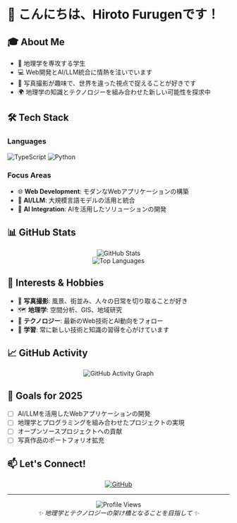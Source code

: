 # 👋 こんにちは、Hiroto Furugenです！

## 🎓 About Me

- 📍 地理学を専攻する学生
- 💻 Web開発とAI/LLM統合に情熱を注いでいます
- 📸 写真撮影が趣味で、世界を違った視点で捉えることが好きです
- 🌍 地理学の知識とテクノロジーを組み合わせた新しい可能性を探求中

## 🛠️ Tech Stack

### Languages
![TypeScript](https://img.shields.io/badge/TypeScript-007ACC?style=for-the-badge&logo=typescript&logoColor=white)
![Python](https://img.shields.io/badge/python-3670A0?style=for-the-badge&logo=python&logoColor=ffdd54)

### Focus Areas
- 🌐 **Web Development**: モダンなWebアプリケーションの構築
- 🤖 **AI/LLM**: 大規模言語モデルの活用と統合
- 🔗 **AI Integration**: AIを活用したソリューションの開発

## 📊 GitHub Stats

<div align="center">
  <img src="https://github-readme-stats.vercel.app/api?username=genfuru011&show_icons=true&theme=radical&hide_border=true" alt="GitHub Stats" />
</div>

<div align="center">
  <img src="https://github-readme-stats.vercel.app/api/top-langs/?username=genfuru011&layout=compact&theme=radical&hide_border=true" alt="Top Languages" />
</div>

## 🌟 Interests & Hobbies

- 📸 **写真撮影**: 風景、街並み、人々の日常を切り取ることが好き
- 🗺️ **地理学**: 空間分析、GIS、地域研究
- 🚀 **テクノロジー**: 最新のWeb技術とAI動向をフォロー
- 🎯 **学習**: 常に新しい技術と知識の習得を心がけています

## 📈 GitHub Activity

<div align="center">
  <img src="https://github-readme-activity-graph.vercel.app/graph?username=genfuru011&theme=react-dark&hide_border=true" alt="GitHub Activity Graph" />
</div>

## 🎯 Goals for 2025

- [ ] AI/LLMを活用したWebアプリケーションの開発
- [ ] 地理学とプログラミングを組み合わせたプロジェクトの実現
- [ ] オープンソースプロジェクトへの貢献
- [ ] 写真作品のポートフォリオ拡充

## 📫 Let's Connect!

<div align="center">
  
[![GitHub](https://img.shields.io/badge/GitHub-100000?style=for-the-badge&logo=github&logoColor=white)](https://github.com/genfuru011)

</div>

---

<div align="center">
  <img src="https://komarev.com/ghpvc/?username=genfuru011&color=blueviolet&style=flat-square&label=Profile+Views" alt="Profile Views" />
</div>

<div align="center">
  <i>✨ 地理学とテクノロジーの架け橋となることを目指して ✨</i>
</div>
